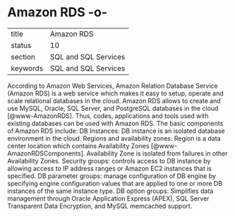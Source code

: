 # Amazon RDS -o-


|          |                      |
| -------- | -------------------- |
| title    | Amazon RDS           | 
| status   | 10                   |
| section  | SQL and SQL Services |
| keywords | SQL and SQL Services |



According to Amazon Web Services, Amazon Relation Database Service
(Amazon RDS) is a web service which makes it easy to setup, operate
and scale relational databases in the cloud. Amazon RDS allows to
create and use MySQL, Oracle, SQL Server, and PostgreSQL databases in
the cloud [@www-AmazonRDS]. Thus, codes, applications and tools
used with existing databases can be used with Amazon RDS. The basic
components of Amazon RDS include: DB Instances: DB instance is an
isolated database environment in the cloud. Regions and availability
zones: Region is a data center location which contains Availability
Zones [@www-AmazonRDSComponents]. Availability Zone is isolated
from failures in other Availability Zones. Security groups: controls
access to DB instance by allowing access to IP address ranges or
Amazon EC2 instances that is specified. DB parameter groups: manage
configuration of DB engine by specifying engine configuration values
that are applied to one or more DB instances of the same instance
type. DB option groups: Simplifies data management through Oracle
Application Express (APEX), SQL Server Transparent Data Encryption,
and MySQL memcached support.



     
